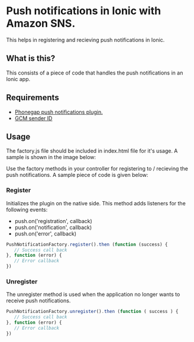 # Push notifications in Ionic with Amazon SNS.
This helps in registering and recieving push notifications in Ionic.

## What is this?
This consists of a piece of code that handles the push notifications in an Ionic app.

## Requirements
* [Phonegap push notifications plugin.](https://github.com/phonegap/phonegap-plugin-push#phonegap-plugin-push-)
* [GCM sender ID](https://developers.google.com/cloud-messaging/gcm)

## Usage
The factory.js file should be included in index.html file for it's usage. A sample is shown in the image below:

Use the factory methods in your controller for registering to / recieving the push notifications. A sample piece of code is given below:

### Register
Initializes the plugin on the native side. This method adds listeners for the following events:
* push.on('registration', callback)
* push.on('notification', callback)
* push.on('error', callback)
```javascript
PushNotificationFactory.register().then (function (success) {
   // Success call back
}, function (error) {
   // Error callback
})
```

### Unregister
The unregister method is used when the application no longer wants to receive push notifications.
```javascript
PushNotificationFactory.unregister().then (function ( success ) {
   // Success call back
}, function (error) {
   // Error callback
})
```
